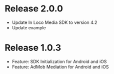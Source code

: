 Release 2.0.0
===
- Update In Loco Media SDK to version 4.2
- Update example

Release 1.0.3
===
- Feature: SDK Initialization for Android and iOS
- Feature: AdMob Mediation for Android and iOS
